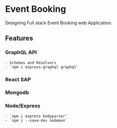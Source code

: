 # Event Booking

Designing Full stack Event Booking web Application.

## Features

### GraphQL API
	- Schemas and Resolvers
	- `npm i express-graphql graphql`
### React SAP

### Mongodb
### Node/Express
	- `npm i express bodyparser`
	- `npm i --save-dev nodemon`

